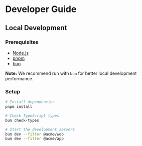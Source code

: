 # Developer Guide

## Local Development

### Prerequisites

- [Node.js](https://nodejs.org/en/download)
- [pnpm](https://pnpm.io/installation)
- [bun](https://bun.sh/docs/installation)

**Note:** We recommend run with `bun` for better local development performance.

### Setup

```sh
# Install dependencies
pnpm install

# Check TypeScript types
bun check-types

# Start the development servers
bun dev --filter @acme/web
bun dev --filter @acme/app
```
